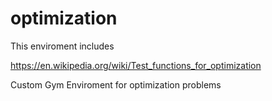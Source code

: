 # optimization

This enviroment includes 

https://en.wikipedia.org/wiki/Test_functions_for_optimization


Custom Gym Enviroment for optimization problems 
